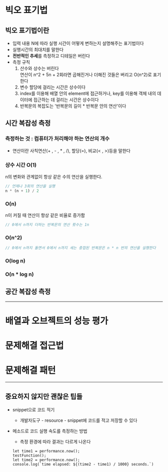 # 빅오 표기법
## 빅오 표기법이란
* 입력 내용 N에 따라 실행 시간이 어떻게 변하는지 설명해주는 표기법이다
* 실행시간의 최대치를 말한다
* **전반적인 추세**를 측정하고 디테일은 버린다
* 측정 규칙
    1. 산수와 상수는 버린다   
        연산이 n^2 + 5n + 2회라면 곱해진거나 더해진 것들은 버리고 O(n^2)로 표기한다
    2. 변수 할당에 걸리는 시간은 상수이다   
    3. index를 이용해 배열 안의 element에 접근하거나, key를 이용해 객체 내의 데이터에 접근하는 데 걸리는 시간은 상수이다
    4. 반복문의 복잡도는 '반복문의 길이 * 반복문 안의 연산'이다


## 시간 복잡성 측정
### 측정하는 것 : 컴퓨터가 처리해야 하는 연산의 개수
* 연산이란 사칙연산(+ , - , * , /), 할당(=), 비교(< , >)등을 말한다

### 상수 시간 O(1)
n의 변화와 관계없이 항상 같은 수의 연산을 실행한다.
```javascript
// 언제나 3회의 연산을 실행
n * (n + 1) / 2
```

### O(n)
n이 커질 때 연산이 항상 같은 비율로 증가함
```javascript
// 0에서 n까지 더하는 반복문의 연산 횟수는 1n
```

### O(n^2)
```javascript
// 0에서 n까지 돌면서 0에서 n까지 세는 중첩된 반복문은 n * n 번의 연산을 실행한다
```

### O(log n)

### O(n * log n)

## 공간 복잡성 측정


--------
# 배열과 오브젝트의 성능 평가




# 문제해결 접근법




# 문제해결 패턴

--------
## 중요하지 않지만 괜찮은 팁들
* snippet으로 코드 적기
    - 개발자도구 - resource - snippet에 코드를 적고 저장할 수 있다

* 메소드로 코드 실행 속도를 측정하는 방법
    - 측정 환경에 따라 결과는 다르게 나온다
    ```
    let time1 = performance.now();
    testFunction();
    let time2 = performance.now();
    console.log(`time elapsed: ${(time2 - time1) / 1000} seconds.`)
    ```